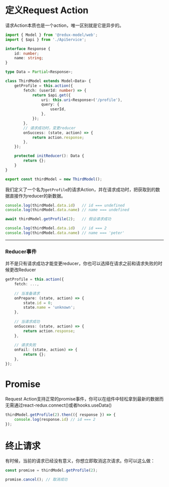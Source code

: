 # 定义Request Action
请求Action本质也是一个action，唯一区别就是它是异步的。

```typescript
import { Model } from '@redux-model/web';
import { $api } from './ApiService';

interface Response {
    id: number;
    name: string;
}

type Data = Partial<Response>;

class ThirdModel extends Model<Data> {
    getProfile = this.action({
        fetch: (userId: number) => {
            return $api.get({
                uri: this.uri<Response>('/profile'),
                query: {
                    userId,
                },
            });
        },
        // 请求成功时，变更reducer
        onSuccess: (state, action) => {
            return action.response;
        },
    });

    protected initReducer(): Data {
        return {};
    }
}

export const thirdModel = new ThirdModel();
```

我们定义了一个名为`getProfile`的请求Action，并在请求成功时，把获取到的数据直接作为reducer的新数据。

```typescript
console.log(thirdModel.data.id)   // id === undefined
console.log(thirdModel.data.name) // name === undefined

await thirdModel.getProfile(2);   // 假设请求成功

console.log(thirdModel.data.id)   // id === 2
console.log(thirdModel.data.name) // name === 'peter'
```

------

### Reducer事件

并不是只有请求成功才能变更reducer，你也可以选择在请求之前和请求失败的时候更改Reducer

```typescript
getProfile = this.action({
    fetch: ...,
  
    // 当准备请求
    onPrepare: (state, action) => {
        state.id = 0;
        state.name = 'unknown';
    },
    
    // 当请求成功
    onSuccess: (state, action) => {
        return action.response;
    },
  
    // 请求失败
    onFail: (state, action) => {
        return {};
    },
});
```

# Promise
Request Action支持正常的promise事件，你可以在组件中轻松拿到最新的数据而无需通过react-redux.connect()或者hooks.useData()

```typescript
thirdModel.getProfile(2).then(({ response }) => {
    console.log(response.id) // id === 2
});
```

# 终止请求
有时候，当前的请求已经没有意义，你想立即取消这次请求。你可以这么做：

```typescript
const promise = thirdModel.getProfile(2);

promise.cancel(); // 取消成功
```
